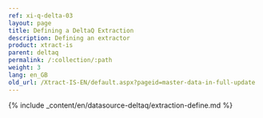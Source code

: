 ```yaml
---
ref: xi-q-delta-03
layout: page
title: Defining a DeltaQ Extraction
description: Defining an extractor
product: xtract-is
parent: deltaq
permalink: /:collection/:path
weight: 3
lang: en_GB
old_url: /Xtract-IS-EN/default.aspx?pageid=master-data-in-full-update
---
```

{% include _content/en/datasource-deltaq/extraction-define.md %}
